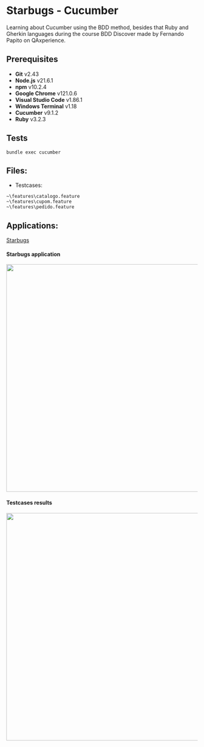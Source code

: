 # Starbugs - Cucumber
Learning about Cucumber using the BDD method, besides that Ruby and Gherkin languages during the course BDD Discover made by Fernando Papito on QAxperience.

## Prerequisites
* __Git__ v2.43
* __Node.js__ v21.6.1
* __npm__ v10.2.4
* __Google Chrome__ v121.0.6
* __Visual Studio Code__ v1.86.1
* __Windows Terminal__ v1.18
* __Cucumber__ v9.1.2
* __Ruby__ v3.2.3

## Tests
`bundle exec cucumber`

## Files:
* Testcases:
```
~\features\catalogo.feature
~\features\cupom.feature
~\features\pedido.feature
```

## Applications:
[Starbugs](https://starbugs-qa.vercel.app/)

#### Starbugs application
<img src="https://github.com/andreefarias/Starbugs-Cucumber/assets/73314261/50eef857-f5ab-47c6-8da8-1c81e3b22781" width="600">

#### Testcases results
<img src="https://github.com/andreefarias/Starbugs-Cucumber/assets/73314261/1c74df34-526d-45d1-87c3-296319bfa375" width="600">
